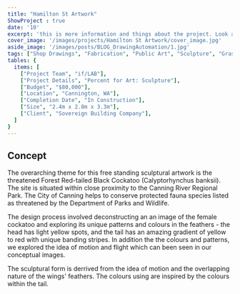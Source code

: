 ```yaml
---
title: "Hamilton St Artwork" 
ShowProject : true
date: '10'
excerpt: 'this is more information and things about the project. Look at this test, it is testing the length of the item'
cover_image: '/images/projects/Hamilton St Artwork/cover_image.jpg'
aside_image: '/images/posts/BLOG_DrawingAutomation/1.jpg'
tags: ["Shop Drawings", "Fabrication", "Public Art", "Sculpture", "Grasshopper", "Computational Design", "Rhino 3D"]
tables: {
  items: [
    ["Project Team", "if/LAB"],
    ["Project Details", "Percent for Art: Sculpture"],
    ["Budget", "$80,000"],
    ["Location", "Cannington, WA"],
    ["Completion Date", "In Construction"],
    ["Size", "2.4m x 2.8m x 3.3m"],
    ["Client", "Sovereign Building Company"],
  ]
}
---
```


## Concept

The overarching theme for this free standing sculptural artwork is the threatened Forest Red-tailed Black Cockatoo (Calyptorhynchus banksii). The site is situated within close proximity to the Canning River Regional Park. The City of Canning helps to conserve protected fauna species listed as threatened by the Department of Parks and Wildlife. 

The design process involved deconstructing an an image of the female cockatoo and exploring its unique patterns and colours in the feathers - the head has light yellow spots, and the tail has an amazing gradient of yellow to red with unique banding stripes. In addition the the colours and patterns, we explored the idea of motion and flight which can been seen in our conceptual images.

The sculptural form is derrived from the idea of motion and the overlapping nature of the wings' feathers. The colours using are inspired by the colours within the tail.


